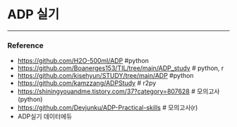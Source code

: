 # ADP 실기
***



### Reference
- https://github.com/H2O-500ml/ADP #python
- https://github.com/Boanerges153/TIL/tree/main/ADP_study # python, r
- https://github.com/kisehyun/STUDY/tree/main/ADP #python
- https://github.com/kamzzang/ADPStudy  # r2py
- https://shiningyouandme.tistory.com/37?category=807628 # 모의고사(python)
- https://github.com/Devjunku/ADP-Practical-skills # 모의고사(r)
- ADP실기 데이터에듀
